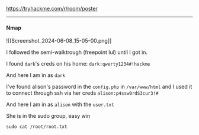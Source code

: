 
https://tryhackme.com/r/room/poster

---
#### Nmap
![[Screenshot_2024-06-08_15-05-00.png]]

I followed the semi-walktrough (freepoint lul) until I got in.

I found `dark`'s creds on his home:
`dark:qwerty1234#!hackme`

And here I am in as `dark`

I've found alison's password in the `config.php` in `/var/www/html` and I used it to connect through ssh via her creds `alison:p4ssw0rdS3cur3!#`

And here I am in as `alison` with the `user.txt`

She is in the sudo group, easy win
```shell
sudo cat /root/root.txt
```

